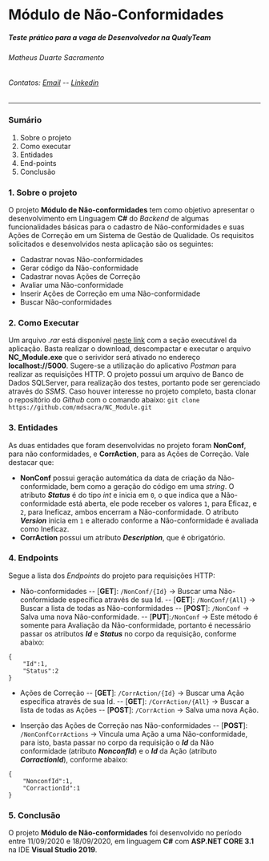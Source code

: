# Módulo de Não-Conformidades
##### Teste prático para a vaga de Desenvolvedor na QualyTeam
###### Matheus Duarte Sacramento
###### Contatos: [Email](mdsacra@gmail.com) -- [Linkedin](http://linkedin.com/in/mdsacra)
---
### Sumário
1) Sobre o projeto
2) Como executar
3) Entidades
4) End-points
5) Conclusão


### 1. Sobre o projeto
O projeto **Módulo de Não-conformidades** tem como objetivo apresentar o desenvolvimento em Linguagem **C#** do *Backend* de algumas funcionalidades básicas para o cadastro de Não-conformidades e suas Ações de Correção em um Sistema de Gestão de Qualidade. Os requisitos solicitados e desenvolvidos nesta aplicação são os seguintes:
- Cadastrar novas Não-conformidades
- Gerar código da Não-conformidade
- Cadastrar novas Ações de Correção
- Avaliar uma Não-conformidade
- Inserir Ações de Correção em uma Não-conformidade
- Buscar Não-conformidades

### 2. Como Executar
Um arquivo *.rar* está disponível [neste link](www.algo.com) com a seção executável da aplicação. Basta realizar o download, descompactar e executar o arquivo **NC_Module.exe** que o serividor será ativado no endereço **localhost://5000**. Sugere-se a utilização do aplicativo *Postman* para realizar as requisições HTTP. O projeto possui um arquivo de Banco de Dados SQLServer, para realização dos testes, portanto pode ser gerenciado através do *SSMS*.
Caso houver interesse no projeto completo, basta clonar o repositório do *Github* com o comando abaixo:
```git clone https://github.com/mdsacra/NC_Module.git```

### 3. Entidades
As duas entidades que foram desenvolvidas no projeto foram **NonConf**, para não conformidades, e **CorrAction**, para as Ações de Correção.
Vale destacar que:
- **NonConf** possui geração automática da data de criação da Não-conformidade, bem como a geração do código em uma *string*. O atributo **_Status_** é do tipo *int* e inicia em ```0```, o que indica que a Não-conformidade está aberta, ele pode receber os valores ```1```, para Eficaz, e ```2```, para Ineficaz, ambos encerram a Não-conformidade. O atributo **_Version_** inicia em ```1``` e alterado conforme a Não-conformidade é avaliada como Ineficaz.
- **CorrAction** possui um atributo **_Description_**, que é obrigatório.
### 4. Endpoints
Segue a lista dos *Endpoints* do projeto para requisições HTTP:
- Não-conformidades
-- [**GET**]: ```/NonConf/{Id}``` -> Buscar uma Não-conformidade específica através de sua Id.
-- [**GET**]: ```/NonConf/{All}``` -> Buscar a lista de todas as Não-conformidades
-- [**POST**]: ```/NonConf``` -> Salva uma nova Não-conformidade.
-- [**PUT**]:```/NonConf``` ->  Este método é somente para Avaliação da Não-conformidade, portanto é necessário passar os atributos **_Id_** e **_Status_** no corpo da requisição, conforme abaixo:
```
{
    "Id":1,
    "Status":2
}
```

- Ações de Correção
-- [**GET**]: ```/CorrAction/{Id}``` -> Buscar uma Ação específica através de sua Id.
-- [**GET**]: ```/CorrAction/{All}``` -> Buscar a lista de todas as Ações
-- [**POST**]: ```/CorrAction``` -> Salva uma nova Ação.

- Inserção das Ações de Correção nas Não-conformidades
-- [**POST**]: ```/NonConfCorrActions``` -> Vincula uma Ação a uma Não-conformidade, para isto, basta passar no corpo da requisição o **_Id_** da Não conformidade (atributo **_NonconfId_**) e o **_Id_** da Ação (atributo **_CorractionId_**), conforme abaixo:
```
{
    "NonconfId":1,
    "CorractionId":1
}
```
### 5. Conclusão
O projeto **Módulo de Não-conformidades** foi desenvolvido no período entre 11/09/2020 e 18/09/2020, em linguagem **C#** com **ASP.NET CORE 3.1** na IDE **Visual Studio 2019**.

